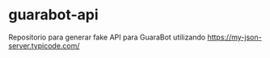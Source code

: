 # guarabot-api

Repositorio para generar fake API para GuaraBot utilizando https://my-json-server.typicode.com/
